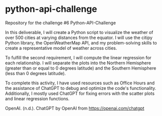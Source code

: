 # python-api-challenge
Repository for the challenge #6 Python-API-Challenge

In this deliverable, I will create a Python script to visualize the weather of over 500 cities at varying distances from the equator. I will use the citipy Python library, the OpenWeatherMap API, and my problem-solving skills to create a representative model of weather across cities.

To fulfill the second requirement, I will compute the linear regression for each relationship. I will separate the plots into the Northern Hemisphere (greater than or equal to 0 degrees latitude) and the Southern Hemisphere (less than 0 degrees latitude).

To complete this activity, I have used resources such as Office Hours and the assistance of ChatGPT to debug and optimize the code's functionality. Additionally, I mostly used ChatGPT for fixing errors with the scatter plots and linear regression functions.

OpenAI. (n.d.). ChatGPT by OpenAI from https://openai.com/chatgpt